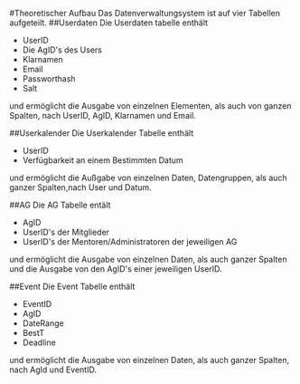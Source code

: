 #Theoretischer Aufbau
Das Datenverwaltungsystem ist auf vier Tabellen aufgeteilt.
##Userdaten
Die Userdaten tabelle enthält
- UserID
- Die AgID's des Users
- Klarnamen
- Email
- Passworthash
- Salt

und ermöglicht die Ausgabe von einzelnen Elementen, als auch von ganzen Spalten, nach UserID, AgID, Klarnamen und Email.

##Userkalender
Die Userkalender Tabelle enthält
- UserID
- Verfügbarkeit an einem Bestimmten Datum

und ermöglicht die Außgabe von einzelnen Daten, Datengruppen, als auch ganzer Spalten,nach User und Datum.

##AG
Die AG Tabelle entält
- AgID
- UserID's der Mitglieder
- UserID's der Mentoren/Administratoren der jeweiligen AG

und ermöglicht die Ausgabe von einzelnen Daten, als auch ganzer Spalten und die Ausgabe von den AgID's einer jeweiligen UserID.

##Event
Die Event Tabelle enthält
- EventID
- AgID
- DateRange
- BestT
- Deadline

und ermöglicht die Ausgabe von einzelnen Daten, als auch ganzer Spalten, nach AgId und EventID.
